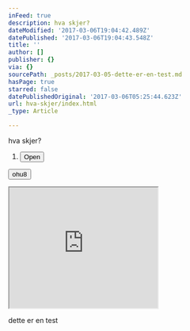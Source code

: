 ```yaml
---
inFeed: true
description: hva skjer?
dateModified: '2017-03-06T19:04:42.489Z'
datePublished: '2017-03-06T19:04:43.548Z'
title: ''
author: []
publisher: {}
via: {}
sourcePath: _posts/2017-03-05-dette-er-en-test.md
hasPage: true
starred: false
datePublishedOriginal: '2017-03-06T05:25:44.623Z'
url: hva-skjer/index.html
_type: Article

---
```

hva skjer?

1. <button data-role="cta" style="">Open</button>

<button data-role="cta" style="">ohu8</button>

<iframe src="https://the-grid.github.io/ed-userhtml/?g=eJwDAAAAAAE" height="244" style=""></iframe>

dette er en test